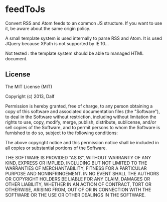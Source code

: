 feedToJs
========

Convert RSS and Atom feeds to an common JS structure. 
If you want to use it, be aware about the same origin policy.

A small template system is used internally to parse RSS and Atom.
It is used JQuery because XPath is not supported by IE 10...

Not tested : the template system should be able to managed HTML document.


License
-------

The MIT License (MIT)

Copyright (c) 2013, Dalf

Permission is hereby granted, free of charge, to any person obtaining a copy
of this software and associated documentation files (the "Software"), to deal
in the Software without restriction, including without limitation the rights
to use, copy, modify, merge, publish, distribute, sublicense, and/or sell
copies of the Software, and to permit persons to whom the Software is
furnished to do so, subject to the following conditions:

The above copyright notice and this permission notice shall be included in
all copies or substantial portions of the Software.

THE SOFTWARE IS PROVIDED "AS IS", WITHOUT WARRANTY OF ANY KIND, EXPRESS OR
IMPLIED, INCLUDING BUT NOT LIMITED TO THE WARRANTIES OF MERCHANTABILITY,
FITNESS FOR A PARTICULAR PURPOSE AND NONINFRINGEMENT. IN NO EVENT SHALL THE
AUTHORS OR COPYRIGHT HOLDERS BE LIABLE FOR ANY CLAIM, DAMAGES OR OTHER
LIABILITY, WHETHER IN AN ACTION OF CONTRACT, TORT OR OTHERWISE, ARISING FROM,
OUT OF OR IN CONNECTION WITH THE SOFTWARE OR THE USE OR OTHER DEALINGS IN
THE SOFTWARE.

